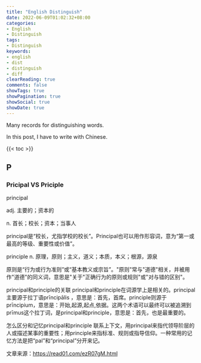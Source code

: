 ```yaml
---
title: "English Distinguish"
date: 2022-06-09T01:02:32+08:00
categories:
- English
- Distinguish
tags:
- Distinguish
keywords:
- english
- dist
- distinguish
- diff
clearReading: true
comments: false
showTags: true
showPagination: true
showSocial: true
showDate: true
---
```


Many records for distinguishing words.

In this post, I have to write with Chinese.

<!--more-->

{{< toc >}}

## P

### Pricipal VS Priciple

principal

adj. 主要的；资本的

n. 首长；校长；资本；当事人

principal是“校长，尤指学校的校长”。Principal也可以用作形容词，意为“第一或最高的等级、重要性或价值”。

principle
n. 原理，原则；主义，道义；本质，本义；根源，源泉

原则是“行为或行为准则”或“基本教义或宗旨”。"原则"常与"道德"相关，并被用作"道德"的同义词，意思是"关于"正确行为的原则或规则"或"对与错的区别"。

principal和principle的关联
principal和principle在词源学上是相关的。principal主要源于拉丁语prīncipālis ，意思是：首先，首席。principle则源于prīncipium，意思是：开始,起源,起点,依据。这两个术语可以最终可以被追溯到prīmus这个拉丁词，是principal和principle，意思是：首先，也是最重要的。

怎么区分和记忆principal和principle
联系上下文，用principal来指代领导阶层的人或描述某事的重要性；用principle来指标准、规则或指导信仰。一种常用的记忆方法是把“pal”和“principal”分开来记。



文章来源：https://read01.com/ezR07gM.html
